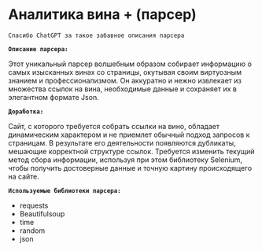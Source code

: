 # Аналитика вина + (парсер)

`Спасибо ChatGPT за такое забавное описания парсера`

**`Описание парсера:`**

Этот уникальный парсер волшебным образом собирает информацию о самых изысканных винах со страницы, окутывая своим виртуозным знанием и профессионализмом. Он аккуратно и нежно извлекает из множества ссылок на вина, необходимые данные и сохраняет их в элегантном формате Json.

**`Доработка:`**

Сайт, с которого требуется собрать ссылки на вино, обладает динамическим характером и не приемлет обычный подход запросов к страницам. В результате его деятельности появляются дубликаты, мешающие корректной структуре ссылок. Требуется изменить текущий метод сбора информации, используя при этом библиотеку Selenium, чтобы получить достоверные данные и точную картину происходящего на сайте.

**`Используемые библиотеки парсера:`**
* requests
* Beautifulsoup
* time
* random
* json
